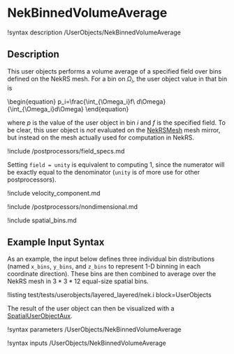 # NekBinnedVolumeAverage

!syntax description /UserObjects/NekBinnedVolumeAverage

## Description

This user objects performs a volume average of a specified field
over bins defined on the NekRS mesh. For a bin on $\Omega_i$,
the user object value in that bin is

\begin{equation}
p_i=\frac{\int_{\Omega_i}f\ d\Omega}{\int_{\Omega_i}d\Omega}
\end{equation}

where $p$ is the value of the user object in bin $i$ and
$f$ is the specified field.
To be clear, this user object is *not* evaluated on the
[NekRSMesh](/mesh/NekRSMesh.md) mesh mirror, but instead on the mesh actually
used for computation in NekRS.

!include /postprocessors/field_specs.md

Setting `field = unity` is equivalent to computing
1, since the numerator will be exactly equal to the denominator (`unity` is
of more use for other postprocessors).

!include velocity_component.md

!include /postprocessors/nondimensional.md

!include spatial_bins.md

## Example Input Syntax

As an example, the input below defines three individual bin distributions
(named `x_bins`, `y_bins`, and `z_bins` to represent 1-D binning in each
coordinate direction). These bins are then combined to average
over the NekRS mesh in $3*3*12$ equal-size spatial bins.

!listing test/tests/userobjects/layered_layered/nek.i
  block=UserObjects

The result of the user object can then be visualized with a
[SpatialUserObjectAux](https://mooseframework.inl.gov/source/auxkernels/SpatialUserObjectAux.html).

!syntax parameters /UserObjects/NekBinnedVolumeAverage

!syntax inputs /UserObjects/NekBinnedVolumeAverage

